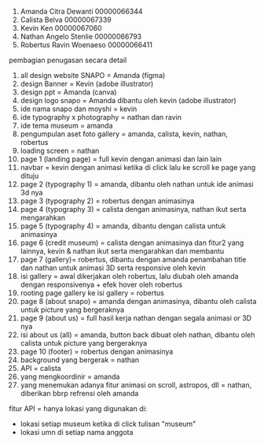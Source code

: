 1. Amanda Citra Dewanti 00000066344
2. Calista Belva 00000067339
3. Kevin Ken 00000067060
4. Nathan Angelo Stenlie 00000066793
5. Robertus Ravin Woenaeso 00000066411


pembagian penugasan secara detail

1. all design website SNAPO = Amanda (figma)
2. design Banner = Kevin (adobe illustrator)
3. design ppt = Amanda (canva)
4. design logo snapo = Amanda dibantu oleh kevin (adobe illustrator)
5. ide nama snapo dan moyshi = kevin
6. ide typography x photography = nathan dan ravin
7. ide tema museum = amanda
8. pengumpulan aset foto gallery = amanda, calista, kevin, nathan, robertus
9. loading screen = nathan 
10. page 1 (landing page) = full kevin dengan animasi dan lain lain
11. navbar = kevin dengan animasi ketika di click lalu ke scroll ke page yang dituju
12. page 2 (typography 1) = amanda, dibantu oleh nathan untuk ide animasi 3d nya
13. page 3 (typography 2) = robertus dengan animasinya
14. page 4 (typography 3) = calista dengan animasinya, nathan ikut serta mengarahkan 
15. page 5 (typography 4) = amanda, dibantu dengan calista untuk animasinya
16. page 6 (credit museum) = calista dengan animasinya dan fitur2 yang lainnya, kevin & nathan ikut serta mengarahkan dan membantu
17. page 7 (gallery)= robertus, dibantu dengan amanda penambahan title dan nathan untuk animasi 3D serta responsive oleh kevin
18. isi gallery = awal dikerjakan oleh robertus, lalu diubah oleh amanda dengan responsivenya + efek hover oleh robertus
19. rooting page gallery ke isi gallery = robertus
20. page 8 (about snapo) = amanda dengan animasinya, dibantu oleh calista untuk picture yang bergeraknya
21. page 9 (about us) = full hasil kerja nathan dengan segala animasi or 3D nya
22. isi about us (all) = amanda, button back dibuat oleh nathan, dibantu oleh calista untuk picture yang bergeraknya
23. page 10 (footer) = robertus dengan animasinya
24. background yang bergerak = nathan
25. API = calista
26. yang mengkoordinir = amanda
27. yang menemukan adanya fitur animasi on scroll, astropos, dll = nathan, diberikan bbrp refrensi oleh amanda

fitur API = hanya lokasi yang digunakan di:
- lokasi setiap museum ketika di click tulisan "museum"
- lokasi umn di setiap nama anggota 
